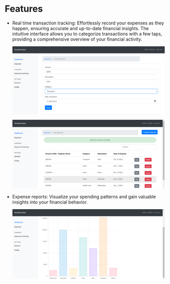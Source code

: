 # Features

- Real time transaction tracking:
Effortlessly record your expenses as they happen, ensuring accurate and up-to-date financial insights. The intuitive interface allows you to categorize transactions with a few taps, providing a comprehensive overview of your financial activity.

  ![Alt Text](assets/img/createExpense.png)

  ![Alt Text](assets/img/expensePage.png)

+ Expense reports: Visualize your spending patterns and gain valuable insights into your financial behavior.

  ![Alt Text](assets/img/expenseReport.png)

